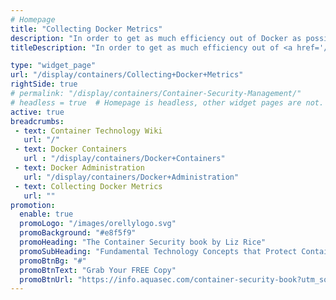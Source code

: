 ```yaml
---
# Homepage
title: "Collecting Docker Metrics"
description: "In order to get as much efficiency out of Docker as possible, we need to track Docker metrics. Monitoring metrics is also important for troubleshooting problems. This page gathers resources on how to collect Docker metrics with tools like Prometheus, Grafana, InfluxDB and more."
titleDescription: "In order to get as much efficiency out of <a href='/display/containers/Docker+Containers'>Docker</a> as possible, we need to track Docker metrics. <a href='/display/containers/Container+Monitoring'>Monitoring</a> metrics is also important for troubleshooting problems. This page gathers resources on how to collect Docker metrics with tools like Prometheus, Grafana, InfluxDB and more." 

type: "widget_page"
url: "/display/containers/Collecting+Docker+Metrics" 
rightSide: true 
# permalink: "/display/containers/Container-Security-Management/"
# headless = true  # Homepage is headless, other widget pages are not.
active: true
breadcrumbs:
 - text: Container Technology Wiki
   url: "/"
 - text: Docker Containers
   url : "/display/containers/Docker+Containers"
 - text: Docker Administration
   url: "/display/containers/Docker+Administration"
 - text: Collecting Docker Metrics
   url: ""
promotion:
  enable: true
  promoLogo: "/images/orellylogo.svg"
  promoBackground: "#e8f5f9"
  promoHeading: "The Container Security book by Liz Rice"
  promoSubHeading: "Fundamental Technology Concepts that Protect Containerized Applications"
  promoBtnBg: "#"
  promoBtnText: "Grab Your FREE Copy"
  promoBtnUrl: "https://info.aquasec.com/container-security-book?utm_source=wiki"
---
```



